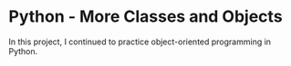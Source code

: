 # Python - More Classes and Objects

In this project, I continued to practice object-oriented programming in Python. 

